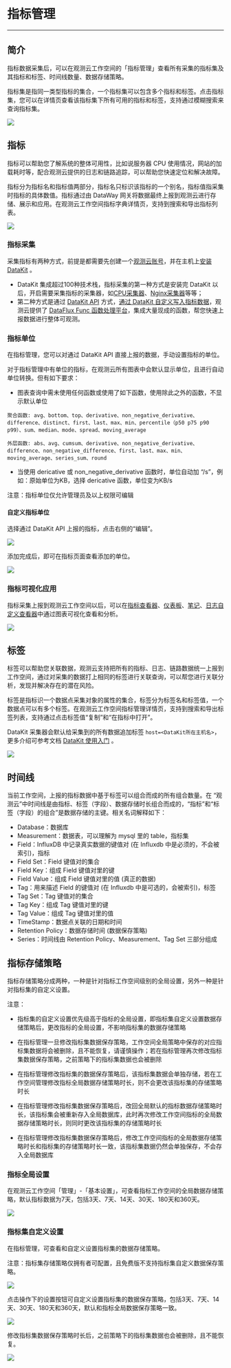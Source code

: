 # 指标管理
---

## 简介

指标数据采集后，可以在观测云工作空间的「指标管理」查看所有采集的指标集及其指标和标签、时间线数量、数据存储策略。

指标集是指同一类型指标的集合，一个指标集可以包含多个指标和标签。点击指标集，您可以在详情页查看该指标集下所有可用的指标和标签，支持通过模糊搜索来查询指标集。

![](img/19.metrics_5.png)

## 指标

指标可以帮助您了解系统的整体可用性，比如说服务器 CPU 使用情况，网站的加载耗时等，配合观测云提供的日志和链路追踪，可以帮助您快速定位和解决故障。

指标分为指标名和指标值两部分，指标名只标识该指标的一个别名，指标值指采集时指标的具体数值。指标通过由 DataWay 网关将数据最终上报到观测云进行存储、展示和应用。在观测云工作空间指标字典详情页，支持到搜索和导出指标列表。

![](img/7.metrics_5.png)

### 指标采集

采集指标有两种方式，前提是都需要先创建一个[观测云账号](https://auth.guance.com/register)，并在主机上[安装 DataKit](../datakit/datakit-install.md) 。

- DataKit 集成超过100种技术栈，指标采集的第一种方式是安装完 DataKit 以后，开启需要采集指标的采集器，如[CPU采集器](../integrations/cpu.md)、[Nginx采集器](../integrations/nginx.md)等等；
- 第二种方式是通过 [DataKit API](../datakit/apis.md) 方式，[通过 DataKit 自定义写入指标数据](../dataflux-func/write-data-via-datakit.md)，观测云提供了 [DataFlux Func 函数处理平台](../dataflux-func/quick-start.md)，集成大量现成的函数，帮您快速上报数据进行整体可观测。

### 指标单位

在指标管理，您可以对通过 DataKit API 直接上报的数据，手动设置指标的单位。

对于指标管理中有单位的指标，在观测云所有图表中会默认显示单位，且进行自动单位转换。但有如下要求：

- 图表查询中需未使用任何函数或使用了如下函数，使用除此之外的函数，不显示默认单位
```
聚合函数: avg、bottom、top、derivative、non_negative_derivative、difference、distinct、first、last、max、min、percentile（p50 p75 p90 p99）、sum、median、mode、spread、moving_average

外层函数: abs、avg、cumsum、derivative、non_negative_derivative、difference、non_negative_difference、first、last、max、min、moving_average、series_sum、round
```

- 当使用 dericative 或 non_negative_derivative 函数时，单位自动加 “/s”，例如：原始单位为KB，选择  dericative 函数，单位变为KB/s

注意：指标单位仅允许管理员及以上权限可编辑

#### 自定义指标单位

选择通过 DataKit API 上报的指标，点击右侧的“编辑”。

![](img/7.metrics_6.png)

添加完成后，即可在指标页面查看添加的单位。

![](img/7.metrics_8.png)

### 指标可视化应用

指标采集上报到观测云工作空间以后，可以在[指标查看器](explorer.md)、[仪表板](../scene/dashboard.md)、[笔记](../scene/note.md)、[日志自定义查看器](../scene/explorer/index.md)中通过图表可视化查看和分析。

![](img/7.metrics_9.png)

## 标签

标签可以帮助您关联数据，观测云支持把所有的指标、日志、链路数据统一上报到工作空间，通过对采集的数据打上相同的标签进行关联查询，可以帮您进行关联分析，发现并解决存在的潜在风险。

标签是指标识一个数据点采集对象的属性的集合，标签分为标签名和标签值，一个数据点可以有多个标签。在观测云工作空间指标管理详情页，支持到搜索和导出标签列表，支持通过点击标签值“复制”和“在指标中打开”。

DataKit 采集器会默认给采集到的所有数据追加标签 `host=<DataKit所在主机名>`，更多介绍可参考文档 [DataKit 使用入门](../datakit/datakit-how-to.md) 。

![](img/7.metrics_4.png)

## 时间线

当前工作空间，上报的指标数据中基于标签可以组合而成的所有组合数量。在 “观测云”中时间线是由指标、标签（字段）、数据存储时长组合而成的，“指标”和“标签（字段）的组合”是数据存储的主键。相关名词解释如下：

- Database：数据库
- Measurement：数据表，可以理解为 mysql 里的 table，指标集
- Field：InfluxDB 中记录真实数据的键值对 (在 Influxdb 中是必须的，不会被索引)，指标
- Field Set：Field 键值对的集合
- Field Key：组成 Field 键值对里的键
- Field Value：组成 Field 键值对里的值 (真正的数据)
- Tag：用来描述 Field 的键值对 (在 Influxdb 中是可选的，会被索引)，标签
- Tag Set：Tag 键值对的集合
- Tag Key：组成 Tag 键值对里的键
- Tag Value：组成 Tag 键值对里的值
- TimeStamp：数据点关联的日期和时间
- Retention Policy：数据存储时间 (数据保存策略)
- Series：时间线由 Retention Policy、Measurement、Tag Set 三部分组成

## 指标存储策略



指标存储策略分成两种，一种是针对指标工作空间级别的全局设置，另外一种是针对指标集的自定义设置。

注意：

- 指标集的自定义设置优先级高于指标的全局设置，即指标集自定义设置数据存储策略后，更改指标的全局设置，不影响指标集的数据存储策略

- 在指标管理一旦修改指标集数据保存策略，工作空间全局策略中保存的对应指标集数据将会被删除，且不能恢复，请谨慎操作；若在指标管理再次修改指标集数据保存策略，之前策略下的指标集数据也会被删除
- 在指标管理修改指标集的数据保存策略后，该指标集数据会单独存储，若在工作空间管理修改指标全局数据存储策略时长，则不会更改该指标集的存储策略时长
- 在指标管理修改指标集数据保存策略后，改回全局默认的指标数据存储策略时长，该指标集会被重新存入全局数据库，此时再次修改工作空间指标的全局数据存储策略时长，则同时更改该指标集的存储策略时长
- 在指标管理修改指标集数据保存策略后，修改工作空间指标的全局数据存储策略时长和指标集的存储策略时长一致，该指标集数据仍然会单独保存，不会存入全局数据库



### 指标全局设置

在观测云工作空间「管理」-「基本设置」，可查看指标工作空间的全局数据存储策略，默认指标数据为7天，包括3天、7天、14天、30天、180天和360天。

![](img/19.metrics_4.png)

### 指标集自定义设置

在指标管理，可查看和自定义设置指标集的数据存储策略。

注意：指标集存储策略仅拥有者可配置，且免费版不支持指标集自定义数据保存策略。

![](img/19.metrics_5.png)

点击操作下的设置按钮可自定义设置指标集的数据保存策略，包括3天、7天、14天、30天、180天和360天，默认和指标全局数据保存策略一致。

![](img/19.metrics_6.png)

修改指标集数据保存策略时长后，之前策略下的指标集数据也会被删除，且不能恢复。

![](img/19.metrics_7.png)

